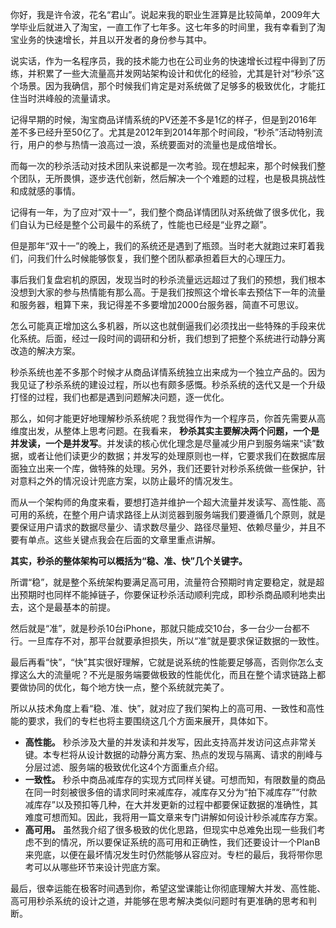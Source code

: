 你好，我是许令波，花名“君山”。说起来我的职业生涯算是比较简单，2009年大学毕业后就进入了淘宝，一直工作了七年多。这七年多的时间里，我有幸看到了淘宝业务的快速增长，并且以开发者的身份参与其中。

说实话，作为一名程序员，我的技术能力也在公司业务的快速增长过程中得到了历练，并积累了一些大流量高并发网站架构设计和优化的经验，尤其是针对“秒杀”这个场景。因为我确信，那个时候我们肯定是对系统做了足够多的极致优化，才能扛住当时洪峰般的流量请求。

记得早期的时候，淘宝商品详情系统的PV还差不多是1亿的样子，但是到2016年差不多已经升至50亿了。尤其是2012年到2014年那个时间段，“秒杀”活动特别流行，用户的参与热情一浪高过一浪，系统要面对的流量也是成倍增长。

而每一次的秒杀活动对技术团队来说都是一次考验。现在想起来，那个时候我们整个团队，无所畏惧，逐步迭代创新，然后解决一个个难题的过程，也是极具挑战性和成就感的事情。

记得有一年，为了应对“双十一”，我们整个商品详情团队对系统做了很多优化，我们自认为已经是整个公司最牛的系统了，性能也已经是“业界之巅”。

但是那年“双十一”的晚上，我们的系统还是遇到了瓶颈。当时老大就跑过来盯着我们，问我们什么时候能够恢复，我们整个团队都承担着巨大的心理压力。

事后我们复盘宕机的原因，发现当时的秒杀流量远远超过了我们的预想，我们根本没想到大家的参与热情能有那么高。于是我们按照这个增长率去预估下一年的流量和服务器，粗算下来，我记得差不多要增加2000台服务器，简直不可思议。

怎么可能真正增加这么多机器，所以这也就倒逼我们必须找出一些特殊的手段来优化系统。后面，经过一段时间的调研和分析，我们想到了把整个系统进行动静分离改造的解决方案。

秒杀系统也差不多那个时候才从商品详情系统独立出来成为一个独立产品的。因为我见证了秒杀系统的建设过程，所以也有颇多感慨。秒杀系统的迭代又是一个升级打怪的过程，我们也都是遇到问题解决问题，逐一优化。

那么，如何才能更好地理解秒杀系统呢？我觉得作为一个程序员，你首先需要从高维度出发，从整体上思考问题。在我看来， **秒杀其实主要解决两个问题，一个是并发读，一个是并发写**。并发读的核心优化理念是尽量减少用户到服务端来“读”数据，或者让他们读更少的数据；并发写的处理原则也一样，它要求我们在数据库层面独立出来一个库，做特殊的处理。另外，我们还要针对秒杀系统做一些保护，针对意料之外的情况设计兜底方案，以防止最坏的情况发生。

而从一个架构师的角度来看，要想打造并维护一个超大流量并发读写、高性能、高可用的系统，在整个用户请求路径上从浏览器到服务端我们要遵循几个原则，就是要保证用户请求的数据尽量少、请求数尽量少、路径尽量短、依赖尽量少，并且不要有单点。这些关键点我会在后面的文章里重点讲解。

**其实，秒杀的整体架构可以概括为“稳、准、快”几个关键字。**

所谓“稳”，就是整个系统架构要满足高可用，流量符合预期时肯定要稳定，就是超出预期时也同样不能掉链子，你要保证秒杀活动顺利完成，即秒杀商品顺利地卖出去，这个是最基本的前提。

然后就是“准”，就是秒杀10台iPhone，那就只能成交10台，多一台少一台都不行。一旦库存不对，那平台就要承担损失，所以“准”就是要求保证数据的一致性。

最后再看“快”，“快”其实很好理解，它就是说系统的性能要足够高，否则你怎么支撑这么大的流量呢？不光是服务端要做极致的性能优化，而且在整个请求链路上都要做协同的优化，每个地方快一点，整个系统就完美了。

所以从技术角度上看“稳、准、快”，就对应了我们架构上的高可用、一致性和高性能的要求，我们的专栏也将主要围绕这几个方面来展开，具体如下。

- **高性能。** 秒杀涉及大量的并发读和并发写，因此支持高并发访问这点非常关键。本专栏将从设计数据的动静分离方案、热点的发现与隔离、请求的削峰与分层过滤、服务端的极致优化这4个方面重点介绍。
- **一致性。** 秒杀中商品减库存的实现方式同样关键。可想而知，有限数量的商品在同一时刻被很多倍的请求同时来减库存，减库存又分为“拍下减库存”“付款减库存”以及预扣等几种，在大并发更新的过程中都要保证数据的准确性，其难度可想而知。因此，我将用一篇文章来专门讲解如何设计秒杀减库存方案。
- **高可用。** 虽然我介绍了很多极致的优化思路，但现实中总难免出现一些我们考虑不到的情况，所以要保证系统的高可用和正确性，我们还要设计一个PlanB来兜底，以便在最坏情况发生时仍然能够从容应对。专栏的最后，我将带你思考可以从哪些环节来设计兜底方案。

最后，很幸运能在极客时间遇到你，希望这堂课能让你彻底理解大并发、高性能、高可用秒杀系统的设计之道，并能够在思考解决类似问题时有更准确的思考和判断。